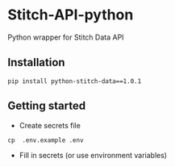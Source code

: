 # Stitch-API-python

Python wrapper for Stitch Data API

## Installation

```
pip install python-stitch-data==1.0.1
```

## Getting started

- Create secrets file
```
cp  .env.example .env
```

- Fill in secrets (or use environment variables)